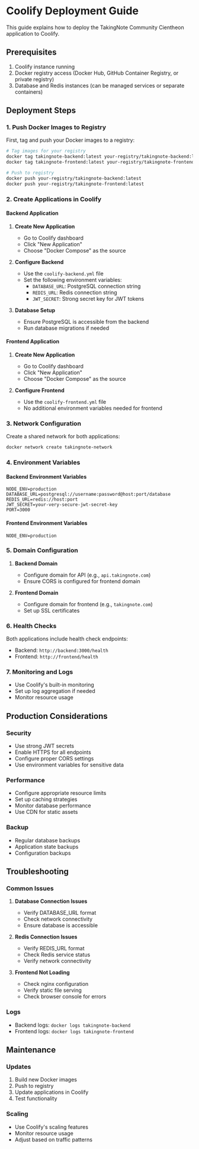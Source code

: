 # Coolify Deployment Guide

This guide explains how to deploy the TakingNote Community Cientheon application to Coolify.

## Prerequisites

1. Coolify instance running
2. Docker registry access (Docker Hub, GitHub Container Registry, or private registry)
3. Database and Redis instances (can be managed services or separate containers)

## Deployment Steps

### 1. Push Docker Images to Registry

First, tag and push your Docker images to a registry:

```bash
# Tag images for your registry
docker tag takingnote-backend:latest your-registry/takingnote-backend:latest
docker tag takingnote-frontend:latest your-registry/takingnote-frontend:latest

# Push to registry
docker push your-registry/takingnote-backend:latest
docker push your-registry/takingnote-frontend:latest
```

### 2. Create Applications in Coolify

#### Backend Application

1. **Create New Application**
   - Go to Coolify dashboard
   - Click "New Application"
   - Choose "Docker Compose" as the source

2. **Configure Backend**
   - Use the `coolify-backend.yml` file
   - Set the following environment variables:
     - `DATABASE_URL`: PostgreSQL connection string
     - `REDIS_URL`: Redis connection string
     - `JWT_SECRET`: Strong secret key for JWT tokens

3. **Database Setup**
   - Ensure PostgreSQL is accessible from the backend
   - Run database migrations if needed

#### Frontend Application

1. **Create New Application**
   - Go to Coolify dashboard
   - Click "New Application"
   - Choose "Docker Compose" as the source

2. **Configure Frontend**
   - Use the `coolify-frontend.yml` file
   - No additional environment variables needed for frontend

### 3. Network Configuration

Create a shared network for both applications:

```bash
docker network create takingnote-network
```

### 4. Environment Variables

#### Backend Environment Variables
```
NODE_ENV=production
DATABASE_URL=postgresql://username:password@host:port/database
REDIS_URL=redis://host:port
JWT_SECRET=your-very-secure-jwt-secret-key
PORT=3000
```

#### Frontend Environment Variables
```
NODE_ENV=production
```

### 5. Domain Configuration

1. **Backend Domain**
   - Configure domain for API (e.g., `api.takingnote.com`)
   - Ensure CORS is configured for frontend domain

2. **Frontend Domain**
   - Configure domain for frontend (e.g., `takingnote.com`)
   - Set up SSL certificates

### 6. Health Checks

Both applications include health check endpoints:
- Backend: `http://backend:3000/health`
- Frontend: `http://frontend/health`

### 7. Monitoring and Logs

- Use Coolify's built-in monitoring
- Set up log aggregation if needed
- Monitor resource usage

## Production Considerations

### Security
- Use strong JWT secrets
- Enable HTTPS for all endpoints
- Configure proper CORS settings
- Use environment variables for sensitive data

### Performance
- Configure appropriate resource limits
- Set up caching strategies
- Monitor database performance
- Use CDN for static assets

### Backup
- Regular database backups
- Application state backups
- Configuration backups

## Troubleshooting

### Common Issues

1. **Database Connection Issues**
   - Verify DATABASE_URL format
   - Check network connectivity
   - Ensure database is accessible

2. **Redis Connection Issues**
   - Verify REDIS_URL format
   - Check Redis service status
   - Verify network connectivity

3. **Frontend Not Loading**
   - Check nginx configuration
   - Verify static file serving
   - Check browser console for errors

### Logs
- Backend logs: `docker logs takingnote-backend`
- Frontend logs: `docker logs takingnote-frontend`

## Maintenance

### Updates
1. Build new Docker images
2. Push to registry
3. Update applications in Coolify
4. Test functionality

### Scaling
- Use Coolify's scaling features
- Monitor resource usage
- Adjust based on traffic patterns
